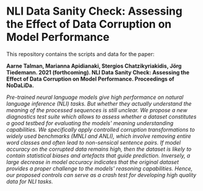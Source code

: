 # NLI Data Sanity Check: Assessing the Effect of Data Corruption on Model Performance

This repository contains the scripts and data for the paper:

**Aarne Talman, Marianna Apidianaki, Stergios Chatzikyriakidis, Jörg Tiedemann. 2021 (forthcoming). NLI Data Sanity Check: Assessing the Effect of Data Corruption on Model Performance. Proceedings of NoDaLiDa.**

*Pre-trained neural language models give high performance on natural language inference (NLI) tasks. But whether they actually understand the meaning of the processed sequences is still unclear. We propose a new diagnostics test suite which allows to assess whether a dataset constitutes a good testbed for evaluating the  models' meaning understanding capabilities. We specifically apply controlled corruption transformations to  widely used  benchmarks (MNLI and ANLI), which  involve removing entire word classes and often lead to non-sensical sentence pairs.  If model accuracy on the corrupted data remains high, then the dataset is likely to contain statistical biases and artefacts that guide prediction. Inversely, a large decrease in model accuracy indicates that the original dataset provides a proper challenge to the models' reasoning capabilities. Hence, our proposed controls can serve as a crash test for developing high quality data for NLI tasks.*

